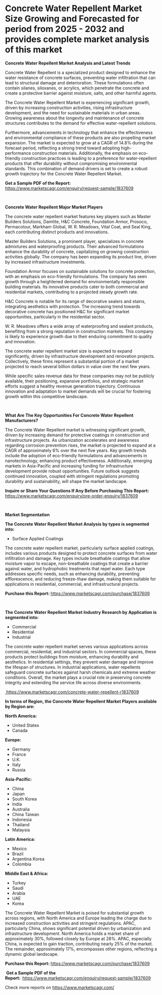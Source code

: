 <p><h1>Concrete Water Repellent Market Size Growing and Forecasted for period from 2025 - 2032 and provides complete market analysis of this market</h1></p><p><strong>Concrete Water Repellent Market Analysis and Latest Trends</strong></p>
<p><p>Concrete Water Repellent is a specialized product designed to enhance the water resistance of concrete surfaces, preventing water infiltration that can lead to structural damage and deterioration. These formulations often contain silanes, siloxanes, or acrylics, which penetrate the concrete and create a protective barrier against moisture, salts, and other harmful agents.</p><p>The Concrete Water Repellent Market is experiencing significant growth, driven by increasing construction activities, rising infrastructure development, and the need for sustainable materials in urban areas. Growing awareness about the longevity and maintenance of concrete structures contributes to the demand for effective water-repellent solutions. </p><p>Furthermore, advancements in technology that enhance the effectiveness and environmental compliance of these products are also propelling market expansion. The market is expected to grow at a CAGR of 14.8% during the forecast period, reflecting a strong trend toward adopting high-performance construction materials. Additionally, the emphasis on eco-friendly construction practices is leading to a preference for water-repellent products that offer durability without compromising environmental standards. This combination of demand drivers is set to create a robust growth trajectory for the Concrete Water Repellent Market.</p></p>
<p><strong>Get a Sample PDF of the Report:&nbsp;</strong> <a href="https://www.marketscagr.com/enquiry/request-sample/1837609?utm_campaign=3440&utm_medium=2&utm_source=Github&utm_content=ia&utm_term=02042025&utm_id=concrete-water-repellent">https://www.marketscagr.com/enquiry/request-sample/1837609</a></p>
<p>&nbsp;</p>
<p><strong>Concrete Water Repellent Major Market Players</strong></p>
<p><p>The concrete water repellent market features key players such as Master Builders Solutions, Damtite, H&C Concrete, Foundation Armor, Prosoco, Permacolour, Markham Global, W. R. Meadows, Vital Coat, and Seal King, each contributing distinct products and innovations.</p><p>Master Builders Solutions, a prominent player, specializes in concrete admixtures and waterproofing products. Their advanced formulations enhance the durability of concrete, capitalizing on growing construction activities globally. The company has been expanding its product line, driven by increased infrastructure investments.</p><p>Foundation Armor focuses on sustainable solutions for concrete protection, with an emphasis on eco-friendly formulations. The company has seen growth through a heightened demand for environmentally responsible building materials. Its innovative products cater to both commercial and residential markets, contributing to a projected steady growth rate.</p><p>H&C Concrete is notable for its range of decorative sealers and stains, integrating aesthetics with protection. The increasing trend towards decorative concrete has positioned H&C for significant market opportunities, particularly in the residential sector.</p><p>W. R. Meadows offers a wide array of waterproofing and sealant products, benefiting from a strong reputation in construction markets. This company is likely to experience growth due to their enduring commitment to quality and innovation.</p><p>The concrete water repellent market size is expected to expand significantly, driven by infrastructure development and renovation projects. Collectively, these firms represent a substantial portion of a market projected to reach several billion dollars in value over the next few years.</p><p>While specific sales revenue data for these companies may not be publicly available, their positioning, expansive portfolios, and strategic market efforts suggest a healthy revenue generation trajectory. Continuous innovation and adaptation to market demands will be crucial for fostering growth within this competitive landscape.</p></p>
<p>&nbsp;</p>
<p><strong>What Are The Key Opportunities For Concrete Water Repellent Manufacturers?</strong></p>
<p><p>The Concrete Water Repellent market is witnessing significant growth, driven by increasing demand for protective coatings in construction and infrastructure projects. As urbanization accelerates and awareness regarding corrosion prevention rises, the market is projected to expand at a CAGR of approximately 6% over the next five years. Key growth trends include the adoption of eco-friendly formulations and advancements in nanotechnology, enhancing product effectiveness. Additionally, emerging markets in Asia-Pacific and increasing funding for infrastructure development provide robust opportunities. Future outlook suggests continued innovation, coupled with stringent regulations promoting durability and sustainability, will shape the market landscape.</p></p>
<p><strong>Inquire or Share Your Questions If Any Before Purchasing This Report:</strong> <a href="https://www.marketscagr.com/enquiry/pre-order-enquiry/1837609?utm_campaign=3440&utm_medium=2&utm_source=Github&utm_content=ia&utm_term=02042025&utm_id=concrete-water-repellent">https://www.marketscagr.com/enquiry/pre-order-enquiry/1837609</a></p>
<p>&nbsp;</p>
<p><strong>Market Segmentation</strong></p>
<p><strong>The Concrete Water Repellent Market Analysis by types is segmented into:</strong></p>
<p><ul><li>Surface Applied Coatings</li></ul></p>
<p><p>The concrete water repellent market, particularly surface applied coatings, includes various products designed to protect concrete surfaces from water infiltration and damage. Key types include breathable coatings that allow moisture vapor to escape, non-breathable coatings that create a barrier against water, and hydrophobic treatments that repel water. Each type addresses specific needs, such as enhancing durability, preventing efflorescence, and reducing freeze-thaw damage, making them suitable for applications in residential, commercial, and infrastructural projects.</p></p>
<p><strong>Purchase this Report:&nbsp;</strong><a href="https://www.marketscagr.com/purchase/1837609?utm_campaign=3440&utm_medium=2&utm_source=Github&utm_content=ia&utm_term=02042025&utm_id=concrete-water-repellent">https://www.marketscagr.com/purchase/1837609</a></p>
<p>&nbsp;</p>
<p><strong>The Concrete Water Repellent Market Industry Research by Application is segmented into:</strong></p>
<p><ul><li>Commercial</li><li>Residential</li><li>Industrial</li></ul></p>
<p><p>The concrete water repellent market serves various applications across commercial, residential, and industrial sectors. In commercial spaces, these products protect buildings from moisture, enhancing durability and aesthetics. In residential settings, they prevent water damage and improve the lifespan of structures. In industrial applications, water repellents safeguard concrete surfaces against harsh chemicals and extreme weather conditions. Overall, the market plays a crucial role in preserving concrete integrity and extending the service life across diverse environments.</p></p>
<p><a href="https://www.marketscagr.com/concrete-water-repellent-r1837609?utm_campaign=3440&utm_medium=2&utm_source=Github&utm_content=ia&utm_term=02042025&utm_id=concrete-water-repellent">&nbsp;https://www.marketscagr.com/concrete-water-repellent-r1837609</a></p>
<p><strong>In terms of Region, the Concrete Water Repellent Market Players available by Region are:</strong></p>
<p>
    <p> <strong> North America: </strong>
        <ul>
            <li>United States</li>
            <li>Canada</li>
        </ul>
        </p> 
    <p> <strong> Europe: </strong>
        <ul>
            <li>Germany</li>
            <li>France</li>
            <li>U.K.</li>
            <li>Italy</li>
            <li>Russia</li>
        </ul>
        </p> 
    <p> <strong> Asia-Pacific: </strong>
        <ul>
            <li>China</li>
            <li>Japan</li>
            <li>South Korea</li>
            <li>India</li>
            <li>Australia</li>
            <li>China Taiwan</li>
            <li>Indonesia</li>
            <li>Thailand</li>
            <li>Malaysia</li>
        </ul>
        </p> 
    <p> <strong> Latin America: </strong>
        <ul>
            <li>Mexico</li>
            <li>Brazil</li>
            <li>Argentina Korea</li>
            <li>Colombia</li>
        </ul>
        </p> 
    <p> <strong> Middle East & Africa: </strong>
        <ul>
            <li>Turkey</li>
            <li>Saudi</li>
            <li>Arabia</li>
            <li>UAE</li>
            <li>Korea</li>
        </ul>
    </p>
    </p>
<p><p>The Concrete Water Repellent Market is poised for substantial growth across regions, with North America and Europe leading the charge due to increased construction activities and stringent regulations. APAC, particularly China, shows significant potential driven by urbanization and infrastructure development. North America holds a market share of approximately 30%, followed closely by Europe at 28%. APAC, especially China, is expected to gain traction, contributing nearly 25% of the market. The remainder, approximately 17%, encompasses other regions, reflecting a dynamic global landscape.</p></p>
<p><strong>Purchase this Report: </strong><a href="https://www.marketscagr.com/purchase/1837609?utm_campaign=3440&utm_medium=2&utm_source=Github&utm_content=ia&utm_term=02042025&utm_id=concrete-water-repellent">https://www.marketscagr.com/purchase/1837609</a></p>
<p>&nbsp;<strong>Get a Sample PDF of the Report:&nbsp;&nbsp;</strong><a href="https://www.marketscagr.com/enquiry/request-sample/1837609?utm_campaign=3440&utm_medium=2&utm_source=Github&utm_content=ia&utm_term=02042025&utm_id=concrete-water-repellent">https://www.marketscagr.com/enquiry/request-sample/1837609</a></p>
<p><strong></strong></p>
<p>Check more reports on <a href="https://www.marketscagr.com/?utm_campaign=3440&utm_medium=2&utm_source=Github&utm_content=ia&utm_term=02042025&utm_id=concrete-water-repellent">https://www.marketscagr.com/</a></p>